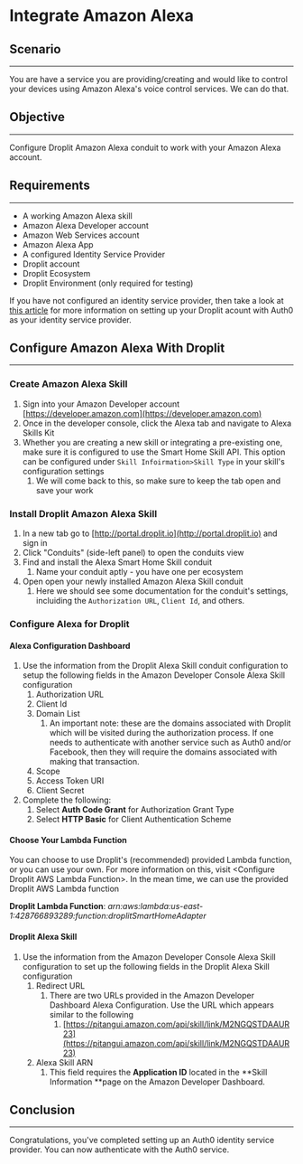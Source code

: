 # Integrate Amazon Alexa

## Scenario

---

You are have a service you are providing/creating and would like to control your devices using Amazon Alexa's voice control services. We can do that.

## Objective

---

Configure Droplit Amazon Alexa conduit to work with your Amazon Alexa account.

## Requirements

---

* A working Amazon Alexa skill
* Amazon Alexa Developer account
* Amazon Web Services account
* Amazon Alexa App
* A configured Identity Service Provider 
* Droplit account
* Droplit Ecosystem
* Droplit Environment \(only required for testing\)

If you have not configured an identity service provider, then take a look at [this article](https://ferrantejake.gitbooks.io/braindump/content/droplit-installing-identity-provider-conduit.html) for more information on setting up your Droplit acount with Auth0 as your identity service provider.

## Configure Amazon Alexa With Droplit

---

### Create Amazon Alexa Skill

1. Sign into your Amazon Developer account [https://developer.amazon.com](https://developer.amazon.com)
2. Once in the developer console, click the Alexa tab and navigate to Alexa Skills Kit 
3. Whether you are creating a new skill or integrating a pre-existing one, make sure it is configured to use the Smart Home Skill API. This option can be configured under `Skill Infoirmation>Skill Type` in your skill's configuration settings
   1. We will come back to this, so make sure to keep the tab open and save your work

### Install Droplit Amazon Alexa Skill

1. In a new tab go to [http://portal.droplit.io](http://portal.droplit.io) and sign in
2. Click "Conduits" \(side-left panel\) to open the conduits view
3. Find and install the Alexa Smart Home Skill conduit
   1. Name your conduit aptly - you have one per ecosystem
4. Open open your newly installed Amazon Alexa Skill conduit
   1. Here we should see some documentation for the conduit's settings, incluiding the `Authorization URL`, `Client Id`, and others.

### Configure Alexa for Droplit

#### Alexa Configuration Dashboard

1. Use the information from the Droplit Alexa Skill conduit configuration to setup the following fields in the Amazon Developer Console Alexa Skill configuration
   1. Authorization URL
   2. Client Id
   3. Domain List
      1. An important note: these are the domains associated with Droplit which will be visited during the authorization process. If one needs to authenticate with another service such as Auth0 and/or Facebook, then they will require the domains associated with making that transaction.
   4. Scope
   5. Access Token URI
   6. Client Secret
2. Complete the following:
   1. Select **Auth Code Grant** for Authorization Grant Type
   2. Select **HTTP Basic** for Client Authentication Scheme

#### Choose Your Lambda Function

You can choose to use Droplit's \(recommended\) provided Lambda function, or you can use your own. For more information on this, visit &lt;Configure Droplit AWS Lambda Function&gt;. In the mean time, we can use the provided Droplit AWS Lambda function

**Droplit Lambda Function**: _arn:aws:lambda:us-east-1:428766893289:function:droplitSmartHomeAdapter_

#### Droplit Alexa Skill

1. Use the information from the Amazon Developer Console Alexa Skill configuration to set up the following fields in the Droplit Alexa Skill configuration
   1. Redirect URL
      1. There are two URLs provided in the Amazon Developer Dashboard Alexa Configuration. Use the URL which appears similar to the following 
         1. [https://pitangui.amazon.com/api/skill/link/M2NGQSTDAAUR23](https://pitangui.amazon.com/api/skill/link/M2NGQSTDAAUR23)
   2. Alexa Skill ARN
      1. This field requires the **Application ID** located in the **Skill Information **page on the Amazon Developer Dashboard.

## Conclusion

---

Congratulations, you've completed setting up an Auth0 identity service provider. You can now authenticate with the Auth0 service.

